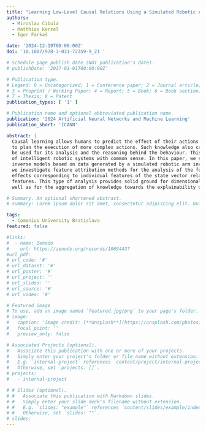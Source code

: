 ```yaml
---
title: "Learning Low-Level Causal Relations Using a Simulated Robotic Arm"
authors:
  - Miroslav Cibula
  - Matthias Kerzel
  - Igor Farkaš

date: '2024-12-19T00:00:00Z'
doi: '10.1007/978-3-031-72359-9_21 '

# Schedule page publish date (NOT publication's date).
# publishDate: '2017-01-01T00:00:00Z'

# Publication type.
# Legend: 0 = Uncategorized; 1 = Conference paper; 2 = Journal article;
# 3 = Preprint / Working Paper; 4 = Report; 5 = Book; 6 = Book section;
# 7 = Thesis; 8 = Patent
publication_types: [ '1' ]

# Publication name and optional abbreviated publication name.
publication: '2024 Artificial Neural Networks and Machine Learning'
publication_short: 'ICANN'

abstract: |
  Causal learning allows humans to predict the effect of their actions on the known environment and use this knowledge
  to plan the execution of more complex actions. Such knowledge also captures the behaviour of the environment and can
  be used for its analysis and the reasoning behind the behaviour. This type of knowledge is also crucial in the design
  of intelligent robotic systems with common sense. In this paper, we study causal relations by learning the forward and
  inverse models based on data generated by a simulated robotic arm involved in two sensorimotor tasks. As a next step,
  we investigate feature attribution methods for the analysis of the forward model, which reveals the low-level causal
  effects corresponding to individual features of the state vector related to both the arm joints and the environment
  features. This type of analysis provides solid ground for dimensionality reduction of the state representations, as
  well as for the aggregation of knowledge towards the explainability of causal effects at higher levels.

# Summary. An optional shortened abstract.
# summary: Lorem ipsum dolor sit amet, consectetur adipiscing elit. Duis posuere tellus ac convallis placerat.

tags:
  - Comenius University Bratislava
featured: false

#links:
#  - name: Zenodo
#    url: https://zenodo.org/records/10694437
#url_pdf: 
# url_code: '#'
# url_dataset: '#'
# url_poster: '#'
# url_project: ''
# url_slides: ''
# url_source: '#'
# url_video: '#'

# Featured image
# To use, add an image named `featured.jpg/png` to your page's folder.
# image:
#   caption: 'Image credit: [**Unsplash**](https://unsplash.com/photos/s9CC2SKySJM)'
#   focal_point: ''
#   preview_only: false

# Associated Projects (optional).
#   Associate this publication with one or more of your projects.
#   Simply enter your project's folder or file name without extension.
#   E.g. `internal-project` references `content/project/internal-project/index.md`.
#   Otherwise, set `projects: []`.
# projects:
#   - internal-project

# # Slides (optional).
# #   Associate this publication with Markdown slides.
# #   Simply enter your slide deck's filename without extension.
# #   E.g. `slides: "example"` references `content/slides/example/index.md`.
# #   Otherwise, set `slides: ""`.
# slides:
---
```

